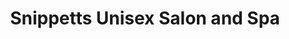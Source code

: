 ---
title: "Snippetts Unisex Salon and Spa"
url: /bangalore/snippetts-unisex-salon-and-spa/
shop: Kosmetik
---